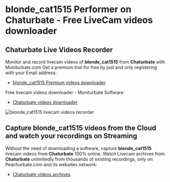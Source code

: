 # blonde_cat1515 Performer on Chaturbate - Free LiveCam videos downloader

## Chaturbate Live Videos Recorder

Monitor and record livecam videos of **blonde_cat1515** from **Chaturbate** with Moniturbate.com
Get a premium trial for free by just and only registering with your Email address:
* [blonde_cat1515 Premium videos downloader](https://moniturbate.com/request-demo-licence-key.html)

Free livecam videos downloader - Moniturbate Software:
* [Chaturbate videos downloader](https://moniturbate.com/moniturbate-download-software.html)

![blonde_cat1515 livecam videos recorder](https://peachurnet.com/templates/moniturbate-software.png)


## Capture blonde_cat1515 videos from the Cloud and watch your recordings on Streaming

Without the need of downloading a software, capture **blonde_cat1515** livecam videos from **Chaturbate** 100% online.
Watch Livecam archives from **Chaturbate** unlimitedly from thousands of existing recordings, only on Peachurbate.com and its websites network:
* [Chaturbate videos archives](https://peachurnet.com/)